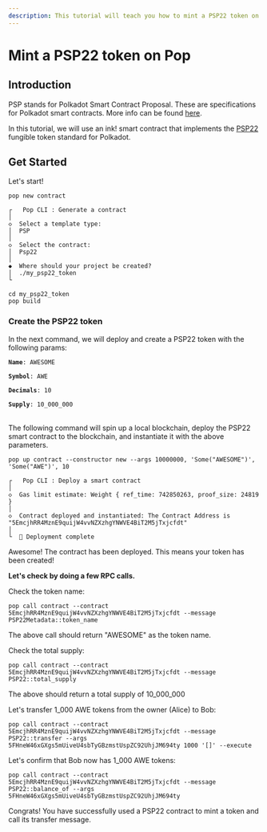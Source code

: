 ```yaml
---
description: This tutorial will teach you how to mint a PSP22 token on Pop
---
```


# Mint a PSP22 token on Pop

## Introduction

PSP stands for Polkadot Smart Contract Proposal. These are specifications for Polkadot smart contracts. More info can be found [here](https://github.com/inkdevhub/standards).

In this tutorial, we will use an ink! smart contract that implements the [PSP22](https://github.com/inkdevhub/standards/blob/master/PSPs/psp-22.md) fungible token standard for Polkadot.

## Get Started

Let's start!

```
pop new contract
```

```
┌   Pop CLI : Generate a contract
│
◇  Select a template type: 
│  PSP 
│
◇  Select the contract:
│  Psp22 
│
◆  Where should your project be created?
│  ./my_psp22_token 
└  
```

```
cd my_psp22_token
pop build
```

### Create the PSP22 token

In the next command, we will deploy and create a PSP22 token with the following params:

**`Name`**`: AWESOME`

**`Symbol`**`: AWE`

**`Decimals`**`: 10`

**`Supply`**`: 10_000_000`

\
The following command will spin up a local blockchain, deploy the PSP22 smart contract to the blockchain, and instantiate it with the above parameters.

```
pop up contract --constructor new --args 10000000, 'Some("AWESOME")', 'Some("AWE")', 10
```

```
┌   Pop CLI : Deploy a smart contract
│
◇  Gas limit estimate: Weight { ref_time: 742850263, proof_size: 24819 }
│
◇  Contract deployed and instantiated: The Contract Address is "5EmcjhRR4MznE9quijW4vvNZXzhgYNWVE4BiT2M5jTxjcfdt"
│
└  🚀 Deployment complete
```

Awesome! The contract has been deployed. This means your token has been created!



**Let's check by doing a few RPC calls.**

Check the token name:

```
pop call contract --contract 5EmcjhRR4MznE9quijW4vvNZXzhgYNWVE4BiT2M5jTxjcfdt --message PSP22Metadata::token_name
```

The above call should return "AWESOME" as the token name.



Check the total supply:

```
pop call contract --contract 5EmcjhRR4MznE9quijW4vvNZXzhgYNWVE4BiT2M5jTxjcfdt --message PSP22::total_supply
```

The above should return a total supply of 10\_000\_000



Let's transfer 1\_000 AWE tokens from the owner (Alice) to Bob:

```
pop call contract --contract 5EmcjhRR4MznE9quijW4vvNZXzhgYNWVE4BiT2M5jTxjcfdt --message PSP22::transfer --args 5FHneW46xGXgs5mUiveU4sbTyGBzmstUspZC92UhjJM694ty 1000 '[]' --execute
```

Let's confirm that Bob now has 1\_000 AWE tokens:

```
pop call contract --contract 5EmcjhRR4MznE9quijW4vvNZXzhgYNWVE4BiT2M5jTxjcfdt --message PSP22::balance_of --args 5FHneW46xGXgs5mUiveU4sbTyGBzmstUspZC92UhjJM694ty
```



Congrats! You have successfully used a PSP22 contract to mint a token and call its transfer message.
